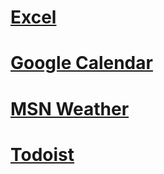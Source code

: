 
# [Excel](Excel/index.md)

# [Google Calendar](GoogleCalendar/index.md)

# [MSN Weather](MsnWeather/index.md)

# [Todoist](Todoist/index.md)
